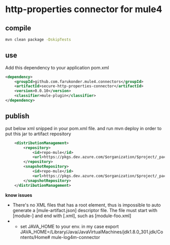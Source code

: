 # http-properties connector for mule4

## compile

```sh
mvn clean package -DskipTests
```

## use

Add this dependency to your application pom.xml

```xml
<dependency>
	<groupId>github.com.farukonder.mule4.connectors</groupId>
	<artifactId>secure-http-properties-connector</artifactId>
	<version>0.0.10</version>
	<classifier>mule-plugin</classifier>
</dependency>
```

## publish

put below xml snipped in your pom.xml file. and run mvn deploy in order to put this jar to artifact repository

```xml
	<distributionManagement>
		<repository>
			<id>repo-mule</id>
			<url>https://pkgs.dev.azure.com/$organization/$project/_packaging/cci-repo-mule/maven/v1</url>
		</repository>
		<snapshotRepository>
			<id>repo-mule</id>
			<url>https://pkgs.dev.azure.com/$organization/$project/_packaging/cci-repo-mule/maven/v1</url>
		</snapshotRepository>
	</distributionManagement>
```

**know issues**
 - There's no XML files that has a <module> root element, thus is impossible to auto generate a [mule-artifact.json] descriptor file. The file must start with [module-] and end with [.xml], such as [module-foo.xml] 
 - - set JAVA_HOME to your env. in my case export JAVA_HOME=/Library/Java/JavaVirtualMachines/jdk1.8.0_301.jdk/Contents/Home# mule-log4m-connector
